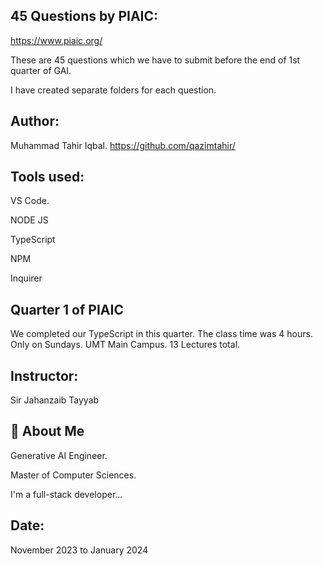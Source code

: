 
## 45 Questions by PIAIC:
https://www.piaic.org/

These are 45 questions which we have to submit before the end of 1st quarter of GAI.

I have created separate folders for each question.

## Author:
Muhammad Tahir Iqbal. 
https://github.com/qazimtahir/

## Tools used:
VS Code.

NODE JS

TypeScript

NPM

Inquirer

## Quarter 1 of PIAIC

We completed our TypeScript in this quarter. The class time was 4 hours. Only on Sundays. UMT Main Campus. 13 Lectures total.

## Instructor:

Sir Jahanzaib Tayyab


## 🚀 About Me

Generative AI Engineer.

Master of Computer Sciences.

I'm a full-stack developer...

## Date:

November 2023 to January 2024
